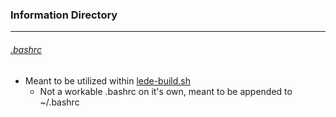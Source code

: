 ### Information Directory ###
---

###### [.bashrc](.bashrc) ######
  - Meant to be utilized within [lede-build.sh](../lede-build.sh)
    - Not a workable .bashrc on it's own, meant to be appended to ~/.bashrc
